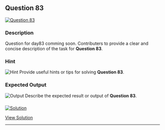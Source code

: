 


## Question 83
<a href="https://github.com/alishgosai/Python-Exercise-and-Solutions/blob/master/questions/Question83.md" target="_blank">
  <img src="https://img.shields.io/badge/Question-83-purple?style=for-the-badge&logoSize=60" alt="Question 83">
</a>

### **Description**
Question for day83 comming soon.
Contributers to provide a clear and concise description of the task for **Question 83**.

### **Hint**
![Hint](https://img.shields.io/badge/Hint:-blue)
Provide useful hints or tips for solving **Question 83**.

### **Expected Output**
![Output](https://img.shields.io/badge/Output:-blue)
Describe the expected result or output of **Question 83**.

### <a href="https://github.com/alishgosai/Python-Exercise-and-Solutions/blob/master/solutions/Solution83.js" target="_blank">
  <img src="https://img.shields.io/badge/Solution-1f8e00?style=for-the-badge&logo=solution&logoColor=white" alt="Solution">
</a>

<a href="https://github.com/alishgosai/Python-Exercise-and-Solutions/blob/master/solutions/Solution83.js" target="_blank">View Solution</a>

---

